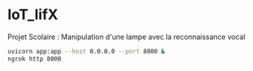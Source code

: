 # IoT_lifX
Projet Scolaire : Manipulation d'une lampe avec la reconnaissance vocal
```bash
uvicorn app:app --host 0.0.0.0 --port 8000 &
ngrok http 8000
```

